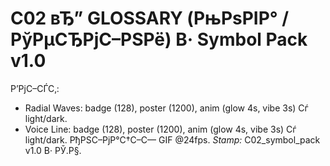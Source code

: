 ﻿# C02 вЂ” GLOSSARY (РњРѕРІР° / РўРµСЂРјС–РЅРё) В· Symbol Pack v1.0
Р’РјС–СЃС‚:
- Radial Waves: badge (128), poster (1200), anim (glow 4s, vibe 3s) Сѓ light/dark.
- Voice Line: badge (128), poster (1200), anim (glow 4s, vibe 3s) Сѓ light/dark.
РђРЅС–РјР°С†С–С— GIF @24fps. _Stamp:_ C02_symbol_pack v1.0 В· РЎ.Р§.
